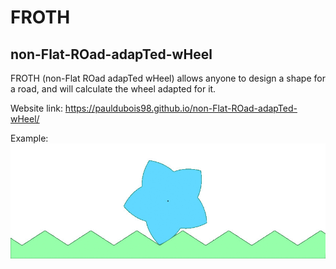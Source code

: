 # FROTH

## non-Flat-ROad-adapTed-wHeel

FROTH (non-Flat ROad adapTed wHeel) allows anyone to design a shape for a road, and will calculate the wheel adapted for it.

Website link: https://pauldubois98.github.io/non-Flat-ROad-adapTed-wHeel/

Example:
![spikes road demo](spike_road/spikes_road.gif)
